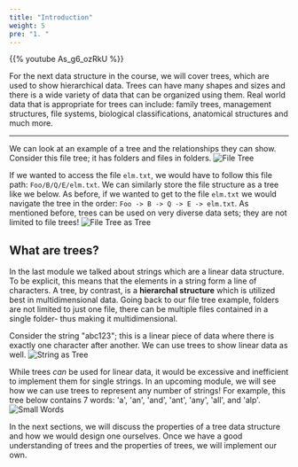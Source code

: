 ```yaml
---
title: "Introduction"
weight: 5
pre: "1. "
---
```

{{% youtube As_g6_ozRkU %}}

For the next data structure in the course, we will cover trees, which are used to show hierarchical data. Trees can have many shapes and sizes and there is a wide variety of data that can be organized using them. Real world data that is appropriate for trees can include: family trees, management structures, file systems, biological classifications, anatomical structures and much more. 

---

We can look at an example of a tree and the relationships they can show. Consider this file tree; it has folders and files in folders.
![File Tree](../../images/2/2FileTree.png)

If we wanted to access the file `elm.txt`, we would have to follow this file path: `Foo/B/Q/E/elm.txt`. We can similarly store the file structure as a tree like we below. As before, if we wanted to get to the file `elm.txt` we would navigate the tree in the order: `Foo -> B -> Q -> E -> elm.txt`. As mentioned before, trees can be used on very diverse data sets; they are not limited to file trees! 
![File Tree as Tree](../../images/2/2Tree_FileTree.png)


## What are trees?
In the last module we talked about strings which are a linear data structure. To be explicit, this means that the elements in a string form a line of characters. A tree, by contrast, is a **hierarchal structure** which is utilized best in multidimensional data. Going back to our file tree example, folders are not limited to just one file, there can be multiple files contained in a single folder- thus making it multidimensional. 

Consider the string "abc123"; this is a linear piece of data where there is exactly one character after another. We can use trees to show linear data as well. 
![String as Tree](../../images/2/2Tree_String.png)

While trees *can* be used for linear data, it would be excessive and inefficient to implement them for single strings. In an upcoming module, we will see how we can use trees to represent any number of strings! For example, this tree below contains 7 words: 'a', 'an', 'and', 'ant', 'any', 'all', and 'alp'.
![Small Words](../../images/2/2Tree_SmallWords.png)

In the next sections, we will discuss the properties of a tree data structure and how we would design one ourselves. Once we have a good understanding of trees and the properties of trees, we will implement our own. 
